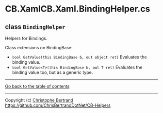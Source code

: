 ﻿# CB.XamlCB.Xaml.BindingHelper.cs

## class `BindingHelper`

Helpers for Bindings.

Class extensions on BindingBase:
- `bool GetValue(this BindingBase b, out object ret)`
Evaluates the binding value.
- `bool GetValue<T>(this BindingBase b, out T ret)`
Evaluates the binding value too, but as a generic type.

---

[Go back to the table of contents](../readme.md)

---
Copyright (c) [Christophe Bertrand](https://chrisbertrand.net)  
https://github.com/ChrisBertrandDotNet/CB-Helpers
